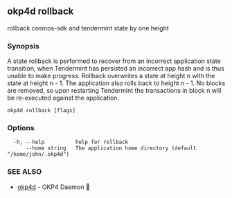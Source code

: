 ## okp4d rollback

rollback cosmos-sdk and tendermint state by one height

### Synopsis


A state rollback is performed to recover from an incorrect application state transition,
when Tendermint has persisted an incorrect app hash and is thus unable to make
progress. Rollback overwrites a state at height n with the state at height n - 1.
The application also rolls back to height n - 1. No blocks are removed, so upon
restarting Tendermint the transactions in block n will be re-executed against the
application.


```
okp4d rollback [flags]
```

### Options

```
  -h, --help          help for rollback
      --home string   The application home directory (default "/home/john/.okp4d")
```

### SEE ALSO

* [okp4d](okp4d.md)	 - OKP4 Daemon 👹

